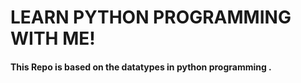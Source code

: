 <h1>LEARN PYTHON PROGRAMMING WITH ME!</h1>
<h4>This Repo is based on the  datatypes in python programming .</h4>
